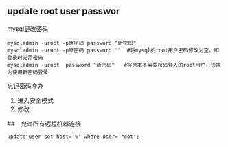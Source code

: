 ## update root user passwor

mysql更改密码

```vim
mysqladmin -uroot -p原密码 password "新密码"
mysqladmin -uroot -p原密码 password ""  #将mysql的root用户密码修改为空，即登录时无需密码
mysqladmin -uroot  password "新密码" 	#将原本不需要密码登入的root用户，设置为使用新密码登录
 ```
忘记密码咋办
1. 进入安全模式
2. 修改

##　允许所有远程机器连接 
```
update user set host='%' where user='root'; 
```
